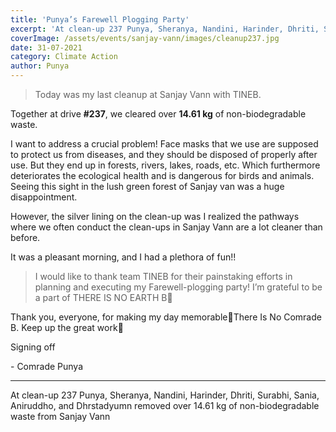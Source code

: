 ```yaml
---
title: 'Punya’s Farewell Plogging Party'
excerpt: 'At clean-up 237 Punya, Sheranya, Nandini, Harinder, Dhriti, Surabhi, Sania, Aniruddho, and Dhrstadyumn removed over 14.61 kg of non-biodegradable waste from Sanjay Vann'
coverImage: /assets/events/sanjay-vann/images/cleanup237.jpg
date: 31-07-2021
category: Climate Action
author: Punya
---
```


> Today was my last cleanup at Sanjay Vann with TINEB.

<p>Together at&nbsp;drive <strong>#237</strong>, we&nbsp;cleared over&nbsp;<strong>14.61 kg</strong> of non-biodegradable waste.</p>
<p>I want to address a crucial problem! Face masks that we use are supposed to protect us from diseases, and they should be disposed of properly after use. But they end up in forests, rivers, lakes, roads, etc. Which furthermore deteriorates the ecological health and is dangerous for birds and animals. Seeing this sight in the lush green forest of Sanjay van was a huge disappointment.&nbsp;</p>

<p>However, the silver lining on the clean-up was I realized the pathways where we often conduct the clean-ups in Sanjay Vann are a lot cleaner than before.&nbsp;</p>

<p>It was a pleasant morning, and I had a plethora of fun!!&nbsp;</p>

> I would like to thank team TINEB for their painstaking efforts in planning and executing my Farewell-plogging party! I&rsquo;m grateful to be a part of THERE IS NO EARTH B💚

Thank you, everyone, for making my day memorable🥺There Is No Comrade B. Keep up the great work💚

<p>Signing off</p>

<p>- Comrade Punya</p>

<hr />
<p>At clean-up 237 Punya, Sheranya, Nandini, Harinder, Dhriti, Surabhi, Sania, Aniruddho, and Dhrstadyumn removed over 14.61 kg of non-biodegradable waste from Sanjay Vann</p>

